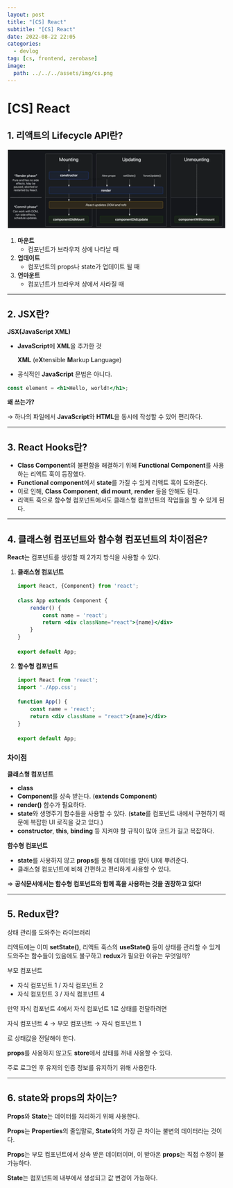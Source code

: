 ```yaml
---
layout: post
title: "[CS] React"
subtitle: "[CS] React"
date: 2022-08-22 22:05
categories:
  - devlog
tag: [cs, frontend, zerobase]
image:
  path: ../../../assets/img/cs.png
---
```


# [CS] React

## 1. 리액트의 Lifecycle API란?

![lifecycle-api.png](../../assets/img/develop/2022-08-22-dev-cs-react/lifecycle-api.png)

1. **마운트**
    - 컴포넌트가 브라우저 상에 나타날 때
2. **업데이트**
    - 컴포넌트의 props나 state가 업데이트 될 때
3. **언마운트**
    - 컴포넌트가 브라우저 상에서 사라질 때

---

## 2. JSX란?

**JSX(JavaScript XML)**

- **JavaScript**에 **XML**을 추가한 것
    
    **XML** (e**X**tensible **M**arkup **L**anguage)
    
- 공식적인 **JavaScript** 문법은 아니다.

```jsx
const element = <h1>Hello, world!</h1>;
```

**왜 쓰는가?**

→ 하나의 파일에서 **JavaScript**와 **HTML**을 동시에 작성할 수 있어 편리하다.

---

## 3. React Hooks란?

- **Class Component**의 불편함을 해결하기 위해 **Functional Component**를 사용하는 리액트 훅이 등장했다.
- **Functional component**에서 **state**를 가질 수 있게 리액트 훅이 도와준다.
- 이로 인해, **Class Component**, **did mount**, **render** 등을 안해도 된다.
- 리액트 훅으로 함수형 컴포넌트에서도 클래스형 컴포넌트의 작업들을 할 수 있게 된다.

---

## 4. 클래스형 컴포넌트와 함수형 컴포넌트의 차이점은?

**React**는 컴포넌트를 생성할 때 2가지 방식을 사용할 수 있다.

1. **클래스형 컴포넌트**

	```jsx
	import React, {Component} from 'react';

	class App extends Component {
		render() {
			const name = 'react';
			return <div className="react">{name}</div>
		}
	}

	export default App;
	```

2. **함수형 컴포넌트**

	```jsx
	import React from 'react';
	import './App.css';

	function App() {
		const name = 'react';
		return <div className = "react">{name}</div>
	}

	export default App;
	```

### 차이점

**클래스형 컴포넌트**

- **class**
- **Component**를 상속 받는다. (**extends Component**)
- **render()** 함수가 필요하다.
- **state**와 생명주기 함수들을 사용할 수 있다. (**state**를 컴포넌트 내에서 구현하기 때문에 복잡한 UI 로직을 갖고 있다.)
- **constructor**, **this**, **binding** 등 지켜야 할 규칙이 많아 코드가 길고 복잡하다.

**함수형 컴포넌트**

- **state**를 사용하지 않고 **props**를 통해 데이터를 받아 UI에 뿌려준다.
- 클래스형 컴포넌트에 비해 간편하고 편리하게 사용할 수 있다.

⇒ **공식문서에서는 함수형 컴포넌트와 함께 훅을 사용하는 것을 권장하고 있다!**

---

## 5. Redux란?

상태 관리를 도와주는 라이브러리

리액트에는 이미 **setState()**, 리액트 훅스의 **useState()** 등이 상태를 관리할 수 있게 도와주는 함수들이 있음에도 불구하고 **redux**가 필요한 이유는 무엇일까?

부모 컴포넌트

- 자식 컴포넌트 1 / 자식 컴포넌트 2
- 자식 컴포턴트 3 / 자식 컴포넌트 4

만약 자식 컴포넌트 4에서 자식 컴포넌트 1로 상태를 전달하려면 

자식 컴포넌트 4 → 부모 컴포넌트 → 자식 컴포넌트 1

로 상태값을 전달해야 한다.

**props**를 사용하지 않고도 **store**에서 상태를 꺼내 사용할 수 있다.

주로 로그인 후 유저의 인증 정보를 유지하기 위해 사용한다.

---

## 6. state와 props의 차이는?

**Props**와 **State**는 데이터를 처리하기 위해 사용한다.

**Props**는 **Properties**의 줄임말로, **State**와의 가장 큰 차이는 불변의 데이터라는 것이다.

**Props**는 부모 컴포넌트에서 상속 받은 데이터이며, 이 받아온 **props**는 직접 수정이 불가능하다.

**State**는 컴포넌트에 내부에서 생성되고 값 변경이 가능하다.